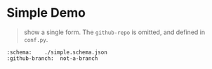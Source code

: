 # Simple Demo

> show a single form. The `github-repo` is omitted, and defined in `conf.py`.

```{github-pr}
:schema:    ./simple.schema.json
:github-branch:  not-a-branch
```
